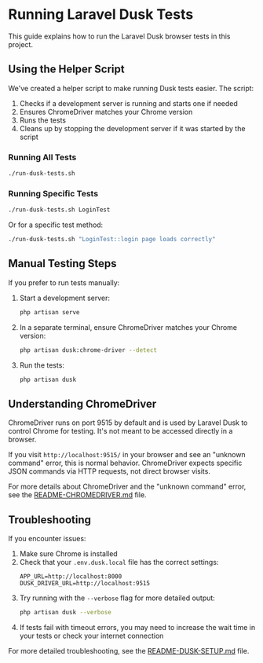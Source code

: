 # Running Laravel Dusk Tests

This guide explains how to run the Laravel Dusk browser tests in this project.

## Using the Helper Script

We've created a helper script to make running Dusk tests easier. The script:

1. Checks if a development server is running and starts one if needed
2. Ensures ChromeDriver matches your Chrome version
3. Runs the tests
4. Cleans up by stopping the development server if it was started by the script

### Running All Tests

```bash
./run-dusk-tests.sh
```

### Running Specific Tests

```bash
./run-dusk-tests.sh LoginTest
```

Or for a specific test method:

```bash
./run-dusk-tests.sh "LoginTest::login page loads correctly"
```

## Manual Testing Steps

If you prefer to run tests manually:

1. Start a development server:
   ```bash
   php artisan serve
   ```

2. In a separate terminal, ensure ChromeDriver matches your Chrome version:
   ```bash
   php artisan dusk:chrome-driver --detect
   ```

3. Run the tests:
   ```bash
   php artisan dusk
   ```

## Understanding ChromeDriver

ChromeDriver runs on port 9515 by default and is used by Laravel Dusk to control Chrome for testing. It's not meant to be accessed directly in a browser.

If you visit `http://localhost:9515/` in your browser and see an "unknown command" error, this is normal behavior. ChromeDriver expects specific JSON commands via HTTP requests, not direct browser visits.

For more details about ChromeDriver and the "unknown command" error, see the [README-CHROMEDRIVER.md](README-CHROMEDRIVER.md) file.

## Troubleshooting

If you encounter issues:

1. Make sure Chrome is installed
2. Check that your `.env.dusk.local` file has the correct settings:
   ```
   APP_URL=http://localhost:8000
   DUSK_DRIVER_URL=http://localhost:9515
   ```
3. Try running with the `--verbose` flag for more detailed output:
   ```bash
   php artisan dusk --verbose
   ```
4. If tests fail with timeout errors, you may need to increase the wait time in your tests or check your internet connection

For more detailed troubleshooting, see the [README-DUSK-SETUP.md](README-DUSK-SETUP.md) file.